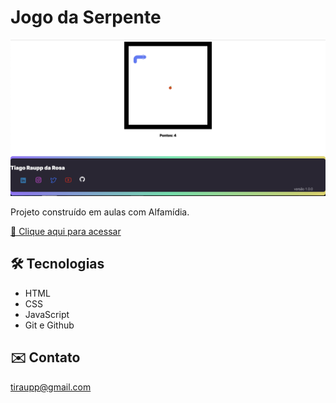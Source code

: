 # Jogo da Serpente

![preview](./github/preview.png)

Projeto construído em aulas com Alfamídia.

[🔗 Clique aqui para acessar](https://tiraupp.github.io/JogoSerpente/)

## 🛠 Tecnologias

- HTML
- CSS
- JavaScript
- Git e Github

## ✉️ Contato

tiraupp@gmail.com
